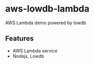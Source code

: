 # aws-lowdb-lambda
AWS Lambda demo powered by lowdb

## Features

* AWS Lambda service
* Nodejs, Lowdb 
